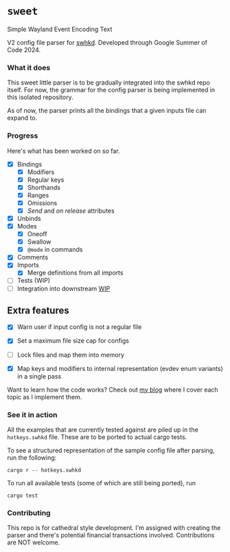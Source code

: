 # `sweet`
Simple Wayland Event Encoding Text

V2 config file parser for [swhkd](https://github.com/waycrate/swhkd.git).
Developed through Google Summer of Code 2024.

### What it does

This sweet little parser is to be gradually integrated into the swhkd repo itself.
For now, the grammar for the config parser is being implemented in this isolated
repository.

As of now, the parser prints all the bindings that a given inputs file can expand to.

### Progress

Here's what has been worked on so far.

- [x] Bindings
  - [x] Modifiers
  - [x] Regular keys
  - [x] Shorthands
  - [x] Ranges
  - [x] Omissions
  - [x] _Send_ and _on release_ attributes
- [x] Unbinds
- [x] Modes
  - [x] Oneoff
  - [x] Swallow
  - [x] `@mode` in commands
- [x] Comments
- [x] Imports
  - [x] Merge definitions from all imports
- [ ] Tests (WIP)
- [ ] Integration into downstream [WIP](https://github.com/lavafroth/swhkd/tree/sweet-integration)

## Extra features
- [x] Warn user if input config is not a regular file
- [x] Set a maximum file size cap for configs
- [ ] Lock files and map them into memory
- [x] Map keys and modifiers to internal representation (evdev enum variants) in a single pass


Want to learn how the code works? Check out [my blog](https://lavafroth.is-a.dev/tags/google-summer-of-code/) where I cover each topic as I implement them.

### See it in action

All the examples that are currently tested against are piled up in the
`hotkeys.swhkd` file. These are to be ported to actual cargo tests.

To see a structured representation of the sample config file after parsing, run the following:

```
cargo r -- hotkeys.swhkd
```

To run all available tests (some of which are still being ported), run

```
cargo test
```

### Contributing

This repo is for cathedral style development. I'm assigned with creating the parser and there's potential financial transactions involved. Contributions are NOT welcome.
